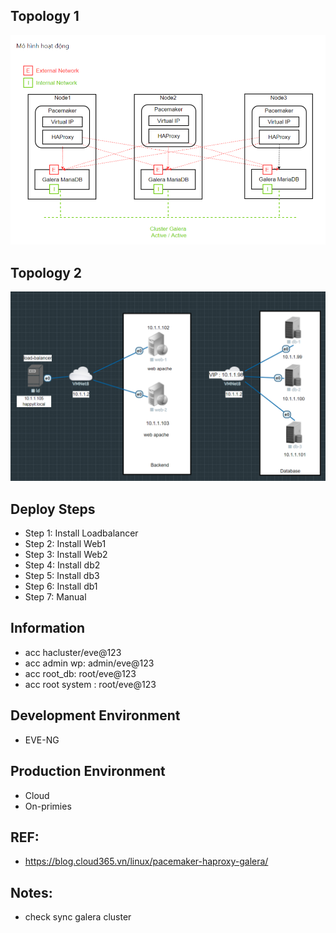 ## Topology 1
<p align="center"><img src="https://github.com/hieunt84/solution6/blob/master/images/topology1.png" /></p>

## Topology 2
<p align="center"><img src="https://github.com/hieunt84/solution6/blob/master/images/topology2.png" /></p>

## Deploy Steps
- Step 1: Install Loadbalancer
- Step 2: Install Web1
- Step 3: Install Web2
- Step 4: Install db2
- Step 5: Install db3
- Step 6: Install db1
- Step 7: Manual

## Information
- acc hacluster/eve@123
- acc admin wp: admin/eve@123
- acc root_db: root/eve@123
- acc root system : root/eve@123

## Development Environment
- EVE-NG

## Production Environment
- Cloud
- On-primies

## REF:
- https://blog.cloud365.vn/linux/pacemaker-haproxy-galera/

## Notes:
- check sync galera cluster




